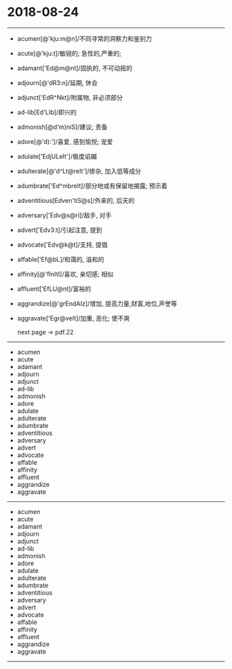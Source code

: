 # 2018-08-24

---

- acumen[@'kju:m@n]/不同寻常的洞察力和鉴别力
- acute[@'kju:t]/敏锐的; 急性的,严重的;
- adamant['Ed@m@nt]/固执的, 不可动摇的
- adjourn[@'dR3:n]/延期, 休会
- adjunct['EdR^Nkt]/附属物, 非必须部分
- ad-lib[Ed'LIb]/即兴的
- admonish[@d'm)niS]/建议; 责备
- adore[@'d):']/喜爱, 感到愉悦; 宠爱
- adulate['EdjULeIt']/极度谄媚
- adulterate[@'d^Lt@reIt']/掺杂, 加入低等成分
- adumbrate['Ed^mbreIt]/部分地或有保留地揭露; 预示着
- adventitious[Edven'tiS@s]/外来的, 后天的
- adversary['Edv@s@ri]/敌手, 对手
- advert['Edv3:t]/引起注意, 提到
- advocate['Edv@k@t]/支持, 提倡
- affable['Ef@bL]/和蔼的, 温和的
- affinity[@'fInItI]/喜欢, 亲切感; 相似
- affluent['EfLU@nt]/富裕的
- aggrandize[@'grEndAIz]/增加, 提高力量,财富,地位,声誉等
- aggravate['Egr@veIt]/加重, 恶化; 使不爽

    next page -> pdf.22

---

- acumen
- acute
- adamant
- adjourn
- adjunct
- ad-lib
- admonish
- adore
- adulate
- adulterate
- adumbrate
- adventitious
- adversary
- advert
- advocate
- affable
- affinity
- affluent
- aggrandize
- aggravate

---

- acumen
- acute
- adamant
- adjourn
- adjunct
- ad-lib
- admonish
- adore
- adulate
- adulterate
- adumbrate
- adventitious
- adversary
- advert
- advocate
- affable
- affinity
- affluent
- aggrandize
- aggravate

---
